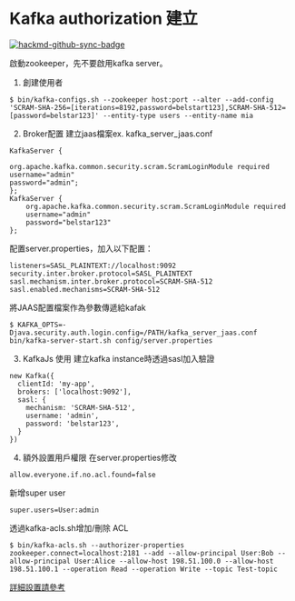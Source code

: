 # Kafka authorization 建立
[![hackmd-github-sync-badge](https://hackmd.io/wqtga_Q6QoiFK4SFIeRt9A/badge)](https://hackmd.io/wqtga_Q6QoiFK4SFIeRt9A)

啟動zookeeper，先不要啟用kafka server。
1. 創建使用者
```=
$ bin/kafka-configs.sh --zookeeper host:port --alter --add-config 'SCRAM-SHA-256=[iterations=8192,password=belstart123],SCRAM-SHA-512=[password=belstar123]' --entity-type users --entity-name mia 
```

2. Broker配置
建立jaas檔案ex. kafka_server_jaas.conf
```=
KafkaServer {
    
org.apache.kafka.common.security.scram.ScramLoginModule required
username="admin"
password="admin";
};
KafkaServer {
    org.apache.kafka.common.security.scram.ScramLoginModule required
    username="admin"
    password="belstar123"
};
```

配置server.properties，加入以下配置：
```
listeners=SASL_PLAINTEXT://localhost:9092
security.inter.broker.protocol=SASL_PLAINTEXT
sasl.mechanism.inter.broker.protocol=SCRAM-SHA-512
sasl.enabled.mechanisms=SCRAM-SHA-512
```

將JAAS配置檔案作為參數傳遞給kafak
```
$ KAFKA_OPTS=-Djava.security.auth.login.config=/PATH/kafka_server_jaas.conf bin/kafka-server-start.sh config/server.properties
```

3. KafkaJs 使用
建立kafka instance時透過sasl加入驗證
```javascript=
new Kafka({
  clientId: 'my-app',
  brokers: ['localhost:9092'],
  sasl: {
    mechanism: 'SCRAM-SHA-512',
    username: 'admin',
    password: 'belstar123',
  }
})
```

4. 額外設置用戶權限
在server.properties修改
```
allow.everyone.if.no.acl.found=false
```
新增super user
```
super.users=User:admin
```

透過kafka-acls.sh增加/刪除 ACL
```
$ bin/kafka-acls.sh --authorizer-properties zookeeper.connect=localhost:2181 --add --allow-principal User:Bob --allow-principal User:Alice --allow-host 198.51.100.0 --allow-host 198.51.100.1 --operation Read --operation Write --topic Test-topic
```
[詳細設置請參考](https://kafka.apache.org/documentation/#security_authz_examples)
